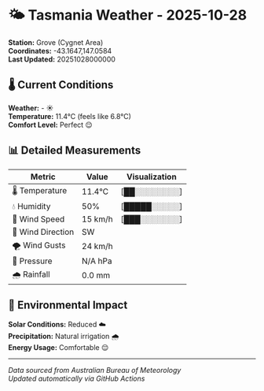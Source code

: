 # 🌤️ Tasmania Weather - 2025-10-28

**Station:** Grove (Cygnet Area)  
**Coordinates:** -43.1647,147.0584  
**Last Updated:** 20251028000000

## 🌡️ Current Conditions

**Weather:** - ☀️  
**Temperature:** 11.4°C (feels like 6.8°C)  
**Comfort Level:** Perfect 😌

## 📊 Detailed Measurements

| Metric | Value | Visualization |
|--------|-------|---------------|
| 🌡️ Temperature | 11.4°C | [██░░░░░░░░] |
| 💧 Humidity | 50% | [█████░░░░░] |
| 💨 Wind Speed | 15 km/h | [███░░░░░░░] |
| 🧭 Wind Direction | SW | |
| 🌪️ Wind Gusts | 24 km/h | |
| 🔽 Pressure | N/A hPa | |
| 🌧️ Rainfall | 0.0 mm | |

## 🌱 Environmental Impact

**Solar Conditions:** Reduced ☁️  
**Precipitation:** Natural irrigation 🌧️  
**Energy Usage:** Comfortable 😌

---
*Data sourced from Australian Bureau of Meteorology*  
*Updated automatically via GitHub Actions*
